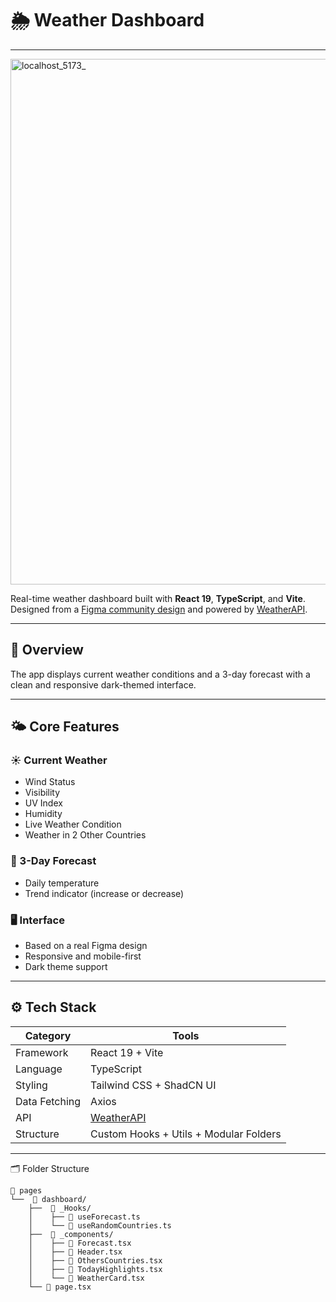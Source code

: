 # 🌦️ Weather Dashboard  
---
<img width="1731" height="841" alt="localhost_5173_" src="https://github.com/user-attachments/assets/f6972891-5ae9-4bbc-8cf0-97cde3761516" />

Real-time weather dashboard built with **React 19**, **TypeScript**, and **Vite**.  
Designed from a [Figma community design](https://www.figma.com/community/file/1410567203716932869) and powered by [WeatherAPI](https://www.weatherapi.com/).  

---

## 🧭 Overview  

The app displays current weather conditions and a 3-day forecast with a clean and responsive dark-themed interface.  

---

## 🌤️ Core Features  

### ☀️ Current Weather  
- Wind Status  
- Visibility  
- UV Index  
- Humidity  
- Live Weather Condition  
- Weather in 2 Other Countries  

### 📅 3-Day Forecast  
- Daily temperature  
- Trend indicator (increase or decrease)  

### 🖥️ Interface  
- Based on a real Figma design  
- Responsive and mobile-first  
- Dark theme support  

---

## ⚙️ Tech Stack  

| Category | Tools |
|-----------|-------|
| Framework | React 19 + Vite |
| Language | TypeScript |
| Styling | Tailwind CSS + ShadCN UI |
| Data Fetching | Axios |
| API | [WeatherAPI](https://www.weatherapi.com/) |
| Structure | Custom Hooks + Utils + Modular Folders |

---

🗂️ Folder Structure



```
📁 pages
└──  📁 dashboard/
    ├──  📁 _Hooks/
    │    ├── 📄 useForecast.ts
    │    └── 📄 useRandomCountries.ts
    ├──  📁 _components/
    │    ├── 📄 Forecast.tsx
    │    ├── 📄 Header.tsx
    │    ├── 📄 OthersCountries.tsx
    │    ├── 📄 TodayHighlights.tsx
    │    └── 📄 WeatherCard.tsx
    └── 📄 page.tsx
```
